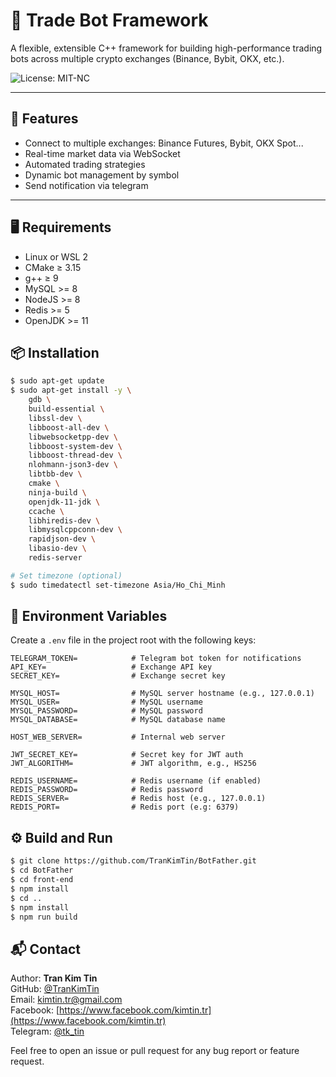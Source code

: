 # 🧠 Trade Bot Framework

A flexible, extensible C++ framework for building high-performance trading bots across multiple crypto exchanges (Binance, Bybit, OKX, etc.).

![License: MIT-NC](https://img.shields.io/badge/license-MIT--NC-blue.svg)

---

## 🚀 Features

- Connect to multiple exchanges: Binance Futures, Bybit, OKX Spot...
- Real-time market data via WebSocket
- Automated trading strategies
- Dynamic bot management by symbol
- Send notification via telegram

---

## 🖥️ Requirements

- Linux or WSL 2
- CMake ≥ 3.15
- g++ ≥ 9
- MySQL >= 8
- NodeJS >= 8
- Redis >= 5
- OpenJDK >= 11


## 📦 Installation

```bash
$ sudo apt-get update
$ sudo apt-get install -y \
    gdb \
    build-essential \
    libssl-dev \
    libboost-all-dev \
    libwebsocketpp-dev \
    libboost-system-dev \
    libboost-thread-dev \
    nlohmann-json3-dev \
    libtbb-dev \
    cmake \
    ninja-build \
    openjdk-11-jdk \
    ccache \
    libhiredis-dev \
    libmysqlcppconn-dev \
    rapidjson-dev \
    libasio-dev \
    redis-server

# Set timezone (optional)
$ sudo timedatectl set-timezone Asia/Ho_Chi_Minh
```

## 📂 Environment Variables

Create a `.env` file in the project root with the following keys:

```env
TELEGRAM_TOKEN=            # Telegram bot token for notifications
API_KEY=                   # Exchange API key
SECRET_KEY=                # Exchange secret key

MYSQL_HOST=                # MySQL server hostname (e.g., 127.0.0.1)
MYSQL_USER=                # MySQL username
MYSQL_PASSWORD=            # MySQL password
MYSQL_DATABASE=            # MySQL database name

HOST_WEB_SERVER=           # Internal web server

JWT_SECRET_KEY=            # Secret key for JWT auth
JWT_ALGORITHM=             # JWT algorithm, e.g., HS256

REDIS_USERNAME=            # Redis username (if enabled)
REDIS_PASSWORD=            # Redis password
REDIS_SERVER=              # Redis host (e.g., 127.0.0.1)
REDIS_PORT=                # Redis port (e.g: 6379)
```

## ⚙️ Build and Run

```bash
$ git clone https://github.com/TranKimTin/BotFather.git
$ cd BotFather
$ cd front-end
$ npm install
$ cd ..
$ npm install 
$ npm run build
```

## 📬 Contact

Author: **Tran Kim Tin**  
GitHub: [@TranKimTin](https://github.com/TranKimTin)  
Email: kimtin.tr@gmail.com  
Facebook: [https://www.facebook.com/kimtin.tr](https://www.facebook.com/kimtin.tr)  
Telegram: [@tk_tin](https://t.me/tk_tin)

Feel free to open an issue or pull request for any bug report or feature request.